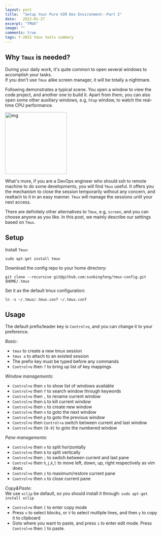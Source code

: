 ```yaml
---
layout: post
title:  "Setup Your Pure VIM Dev Environment--Part I"
date:   2022-01-27
excerpt: "TMUX"
image: ""
comments: true
tags: Y-2022 tmux tools summary
---
```


## Why `Tmux` is needed?<br>
During your daily work, it's quite common to open several windows to accomplish your tasks.<br>
If you don't use `Tmux` alike screen manager, it will be totally a nightmare.<br>

Following demonstrates a typical scene. You open a window to view the code project, and another one to build it. Apart from them, you can also open some other auxiliary windows, e.g, `htop` window, to watch the real-time CPU performance.

<a href="{{ site.url }}/images/tmux.webp" target="_blank"><img src="{{ site.url }}/images/tmux.webp"  alt="img" height="200px" align="center"/></a>

What's more, if you are a DevOps engineer who should ssh to remote machine to do some developments, you will find `Tmux` useful. It offers you the mechanism to close the session temporarily without any concern, and reattach to it in an easy manner. `Tmux` will manage the sessions until your next access.

There are definitely other alternatives to `Tmux`, e.g, `screen`, and you can choose anyone as you like.
In this post, we mainly describe our settings based on `Tmux`.

## Setup<br>
Install `Tmux`:
```
sudo apt-get install tmux
```

Download the config repo to your home directory:
```
git clone --recursive git@github.com:sunbingfeng/tmux-config.git $HOME/.tmux
```

Set it as the default tmux configuration:
```
ln -s ~/.tmux/.tmux.conf ~/.tmux.conf
```

## Usage<br>

The default prefix/leader key is `Control+o`, and you can change it to your preference.

*Basic*:<br>
- `tmux` to create a new tmux session
- `tmux a` to attach to an existed session
- The prefix key must be typed before any commands
- `Control+o` then `?` to bring up list of key mappings

*Window managements*:<br>
- `Control+o` then `s` to show list of windows available
- `Control+o` then `f` to search window through keywords
- `Control+o` then `,` to rename current window
- `Control+o` then `&` to kill current window
- `Control+o` then `c` to create new window
- `Control+o` then `n` to goto the next window
- `Control+o` then `p` to goto the previous window
- `Control+o` then `Control+a` switch between current and last window
- `Control+o` then `[0-9]` to goto the numbered window

*Pane managements*:<br>
- `Control+o` then `v` to split horizontally
- `Control+o` then `b` to split vertically
- `Control+o` then `;` to switch between current and last pane
- `Control+o` then `h`,`j`,`k`,`l` to move left, down, up, right respectively as vim does
- `Control+o` then `z` to maximum/restore current pane
- `Control+o` then `x` to close current pane

*Copy&Paste*:<br>
We use `xclip` be default, so you should install it through:
```sudo apt-get install xclip```

- `Control+o` then `[` to enter copy mode
- Press `v` to select blocks, or `V` to select multiple lines, and then `y` to copy it to clipboard
- Goto where you want to paste, and press `i` to enter edit mode. Press `Control+o` then `]` to paste.

